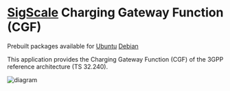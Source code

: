 # [SigScale](http://www.sigscale.org) Charging Gateway Function (CGF)

Prebuilt packages available for
[Ubuntu](https://github.com/sigscale/cgf/blob/main/README.ubuntu.md)
[Debian](https://github.com/sigscale/cgf/blob/main/README.debian.md)

This application provides the Charging Gateway Function (CGF) of the
3GPP reference architecture (TS 32.240).

![diagram](https://raw.githubusercontent.com/sigscale/cgf/main/doc/3gpp-architecture.svg)
